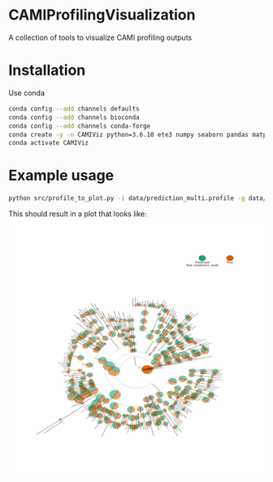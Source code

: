 # CAMIProfilingVisualization
A collection of tools to visualize CAMI profiling outputs

# Installation
Use conda
```bash 
conda config --add channels defaults
conda config --add channels bioconda
conda config --add channels conda-forge
conda create -y -n CAMIViz python=3.6.10 ete3 numpy seaborn pandas matplotlib
conda activate CAMIViz
```

# Example usage
```bash
python src/profile_to_plot.py -i data/prediction_multi.profile -g data/ground_truth_multi.profile -b test -s sample_0 genus
```
This should result in a plot that looks like:
![](data/test_tree_genus.png)

